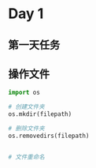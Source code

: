 # Day 1
## 第一天任务
## 操作文件

```python
import os

# 创建文件夹
os.mkdir(filepath)

# 删除文件夹
os.removedirs(filepath)


# 文件重命名

```